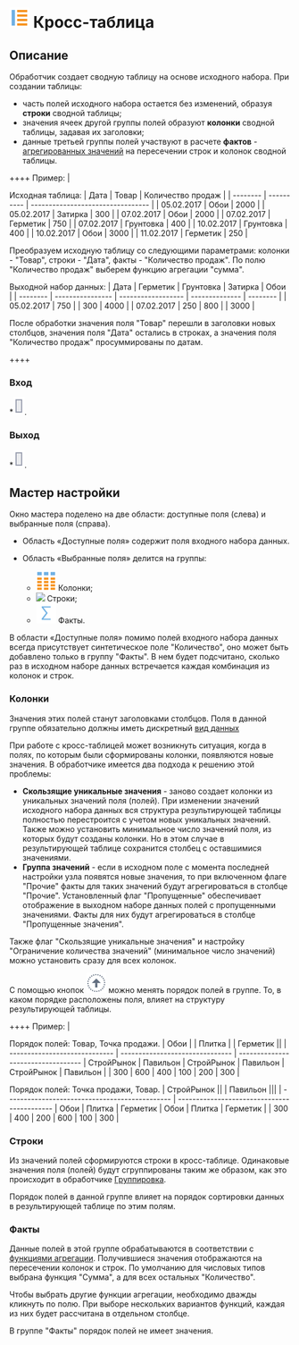 # ![](../../media/app/icons/component_18/component_default-04.svg) Кросс-таблица

## Описание

Обработчик создает сводную таблицу на основе исходного набора. При создании таблицы:

* часть полей исходного набора остается без изменений, образуя **строки** сводной таблицы;
* значения ячеек другой группы полей образуют **колонки** сводной таблицы, задавая их заголовки;
* данные третьей группы полей участвуют в расчете **фактов** - [агрегированных значений](../aggregation_functions.md) на пересечении строк и колонок сводной таблицы.

++++ Пример: |

Исходная таблица:
 | Дата   | Товар         | Количество продаж |
 | --------   | ----------         | --------------------------------- |
 | 05.02.2017 | Обои           | 2000                              |
 | 05.02.2017 | Затирка     | 300                               |
 | 07.02.2017 | Обои           | 2000                              |
 | 07.02.2017 | Герметик   | 750                               |
 | 07.02.2017 | Грунтовка | 400                               |
 | 10.02.2017 | Грунтовка | 400                               |
 | 10.02.2017 | Обои           | 3000                              |
 | 11.02.2017 | Герметик   | 250                               |

Преобразуем исходную таблицу со следующими параметрами: колонки - "Товар", строки - "Дата", факты - "Количество продаж". По полю "Количество продаж" выберем функцию агрегации "сумма".

Выходной набор данных:
 | Дата   | Герметик | Грунтовка | Затирка | Обои |
 | --------   | ---------------- | ------------------ | -------------- | -------- |
 | 05.02.2017 | 750              |                    | 300            | 4000     |
 | 07.02.2017 | 250              | 800                |                | 3000     |

После обработки значения поля "Товар" перешли в заголовки новых столбцов, значения поля "Дата" остались в строках, а значения поля "Количество продаж" просуммированы по датам.

++++

### Вход

   *![](../../media/app/icons/ports/output_table_inactive.svg).

### Выход

   *![](../../media/app/icons/ports/output_table_inactive.svg).

## Мастер настройки

Окно мастера поделено на две области: доступные поля (слева) и выбранные поля (справа).

* Область «Доступные поля» содержит поля входного набора данных.

* Область «Выбранные поля» делится на группы:
  * ![](../../media/app/icons/view_types_18/columns.svg)   Колонки;
  * ![](../../media/app/icons/view_types_18/strings.svg)   Строки;
  * ![](../../media/app/icons/view_types_18/facts.svg)  Факты.

В области «Доступные поля» помимо полей входного набора данных всегда присутствует синтетическое поле "Количество", оно может быть добавлено только в группу "Факты". В нем будет подсчитано, сколько раз в исходном наборе данных встречается каждая комбинация из колонок и строк.

### Колонки

Значения этих полей станут заголовками столбцов. Поля в данной группе обязательно должны иметь дискретный [вид данных](../../data/datatype.md)

При работе с кросс-таблицей может возникнуть ситуация, когда в полях, по которым были сформированы колонки, появляются новые значения. В обработчике имеется два подхода к решению этой проблемы:

* **Скользящие уникальные значения** - заново создает колонки из уникальных значений поля (полей). При изменении значений исходного набора данных вся структура результирующей таблицы полностью перестроится с учетом новых уникальных значений. Также можно установить минимальное число значений поля, из которых будут созданы колонки. Но в этом случае в результирующей таблице сохранится столбец с оставшимися значениями.
* **Группа значений** - если в исходном поле с момента последней настройки узла появятся новые значения, то при включенном флаге "Прочие" факты для таких значений будут агрегироваться в столбце "Прочие". Установленный флаг "Пропущенные" обеспечивает  отображение в выходном наборе данных полей с пропущенными значениями. Факты для них будут агрегироваться в столбце "Пропущенные значения".

Также флаг "Скользящие уникальные значения" и настройку "Ограничение количества значений" (минимальное число значений) можно установить сразу для всех колонок.

С помощью кнопок ![](../../media/app/icons/toolbar_18/top.svg) можно менять порядок полей в группе. То, в каком порядке расположены поля, влияет на структуру результирующей таблицы.

++++ Пример: |

Порядок полей: Товар, Точка продажи.
 | Обои                    | | Плитка                  | | Герметик                ||
 | ----------------------------- | ------------------------------- | ----------------------------------
 | СтройРынок          | Павильон                | СтройРынок               | Павильон | СтройРынок | Павильон |
 | 300                           | 600                             | 400                                | 100              | 200                  | 300              |

Порядок полей: Точка продажи, Товар.
 | СтройРынок                        || | Павильон                        |||
 | ---------------------------------------------- | -------------------------------------------
 | Обои                                       | Плитка                                | Герметик | Обои | Плитка | Герметик |
 | 300                                            | 400                                         | 200              | 600      | 100          | 300              |

### Строки

Из значений полей  сформируются строки в кросс-таблице. Одинаковые значения поля (полей) будут сгруппированы таким же образом, как это происходит в обработчике [Группировка](../../processors/transformation/grouping.md).

Порядок полей в данной группе влияет на порядок сортировки данных в результирующей таблице по этим полям.

### Факты

Данные полей в этой группе обрабатываются в соответствии с [функциями агрегации](../aggregation_functions.md). Получившиеся значения отображаются на пересечении колонок и строк. По умолчанию для числовых типов выбрана функция "Сумма", а для всех остальных "Количество".

Чтобы выбрать другие функции агрегации, необходимо дважды кликнуть по полю. При выборе нескольких вариантов функций, каждая из них будет рассчитана в отдельном столбце.

В группе "Факты" порядок полей не имеет значения.
